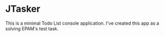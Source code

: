 # JTasker

This is a minimal Todo List console application. I've created this app as a solving EPAM's test task.
